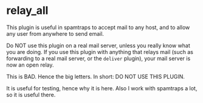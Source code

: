 relay_all
=========

This plugin is useful in spamtraps to accept mail to any host, and to allow
any user from anywhere to send email.

Do NOT use this plugin on a real mail server, unless you really know what
you are doing. If you use this plugin with anything that relays mail (such
as forwarding to a real mail server, or the `deliver` plugin), your mail
server is now an open relay.

This is BAD. Hence the big letters. In short: DO NOT USE THIS PLUGIN.

It is useful for testing, hence why it is here. Also I work with spamtraps
a lot, so it is useful there.
